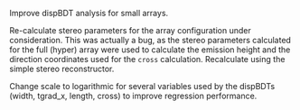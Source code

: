 Improve dispBDT analysis for small arrays.

Re-calculate stereo parameters for the array configuration under consideration. This was actually a bug,
as the stereo parameters calculated for the full (hyper) array were used to calculate the emission height
and the direction coordinates used for the `cross` calculation. Recalculate using the simple stereo
reconstructor.

Change scale to logarithmic for several variables used by the dispBDTs (width, tgrad_x, length, cross) to improve
regression performance.
